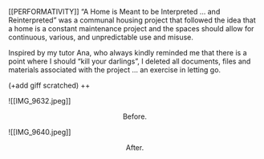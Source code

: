 [[PERFORMATIVITY]]
“A Home is Meant to be Interpreted ... and Reinterpreted” was a communal housing project that followed the idea that a home is a constant maintenance project and the spaces should allow for continuous, various, and unpredictable use and misuse.

Inspired by my tutor Ana, who always kindly reminded me that there is a point where I should “kill your darlings”, I deleted all documents, files and materials associated with the project ... an exercise in letting go.

(+add giff scratched) ++

![[IMG_9632.jpeg]]
<p align=center> Before. </p>
![[IMG_9640.jpeg]]
<p align=center> After. </p>